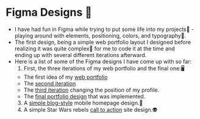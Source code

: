 # Figma Designs 🎨
- I have had fun in Figma while trying to put some life into my projects🤔 - playing around with elements, positioning, colors, and typography📝.  
- The first design, being a simple web portfolio layout I designed before realizing it was quite complex🤯 for me to code it at the time and <br>ending up with several different iterations afterward.  
- Here is a list of some of the Figma designs I have come up with so far:
  1. First, the three iterations of my web portfolio and the final one:🖥️
    - The first idea of my [web portfolio](https://www.figma.com/file/h3RcmrfQy83K5Vx162CzZj/Portfolio(First-Iteration)?type=design&t=T0iGxZzL2s8plDYJ-6)
    - The [second iteration](https://www.figma.com/file/DEaukgKHsSLf1de1YZh47G/PF-Iteration2?type=design&t=T0iGxZzL2s8plDYJ-6)
    - The [third iteration](https://www.figma.com/file/kOLQJQyx6S7uQGZ5ogcYLf/PF-Iteration3?type=design&t=T0iGxZzL2s8plDYJ-6) changing the position of my profile.
    - The [final portfolio design](https://www.figma.com/file/gHzxLNnYLitTFEQPQl8MB8/MyPortfolio?type=design&t=T0iGxZzL2s8plDYJ-6) that was implemented.
  3. A [simple blog-style](https://www.figma.com/file/IoOTwiMlLzDWsg1BL8OdCP/Simple-Blog-Homepage?type=design&t=T0iGxZzL2s8plDYJ-6) mobile homepage design.📱
  4. A simple Star Wars rebels [call to action](https://www.figma.com/file/DLJfTWt8iiuwPOEM24O7XZ/StarWars-Rebels?type=design&t=T0iGxZzL2s8plDYJ-6) site design.👽
